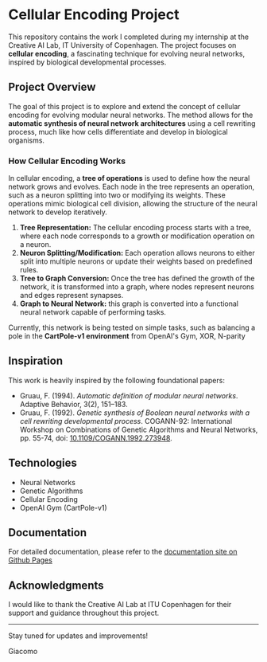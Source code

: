 # Cellular Encoding Project

This repository contains the work I completed during my internship at the Creative AI Lab, IT University of Copenhagen. The project focuses on **cellular encoding**, a fascinating technique for evolving neural networks, inspired by biological developmental processes.

## Project Overview

The goal of this project is to explore and extend the concept of cellular encoding for evolving modular neural networks. The method allows for the **automatic synthesis of neural network architectures** using a cell rewriting process, much like how cells differentiate and develop in biological organisms.

### How Cellular Encoding Works

In cellular encoding, a **tree of operations** is used to define how the neural network grows and evolves. Each node in the tree represents an operation, such as a neuron splitting into two or modifying its weights. These operations mimic biological cell division, allowing the structure of the neural network to develop iteratively.

1. **Tree Representation:** The cellular encoding process starts with a tree, where each node corresponds to a growth or modification operation on a neuron.
2. **Neuron Splitting/Modification:** Each operation allows neurons to either split into multiple neurons or update their weights based on predefined rules.
3. **Tree to Graph Conversion:** Once the tree has defined the growth of the network, it is transformed into a graph, where nodes represent neurons and edges represent synapses.
4. **Graph to Neural Network:** this graph is converted into a functional neural network capable of performing tasks.

Currently, this network is being tested on simple tasks, such as balancing a pole in the **CartPole-v1 environment** from OpenAI's Gym, XOR, N-parity

## Inspiration

This work is heavily inspired by the following foundational papers:

- Gruau, F. (1994). *Automatic definition of modular neural networks*. Adaptive Behavior, 3(2), 151–183.
- Gruau, F. (1992). *Genetic synthesis of Boolean neural networks with a cell rewriting developmental process*. COGANN-92: International Workshop on Combinations of Genetic Algorithms and Neural Networks, pp. 55-74, doi: [10.1109/COGANN.1992.273948](https://doi.org/10.1109/COGANN.1992.273948).

## Technologies

- Neural Networks
- Genetic Algorithms
- Cellular Encoding
- OpenAI Gym (CartPole-v1)

## Documentation

For detailed documentation, please refer to the [documentation site on Github Pages](https://giecv.github.io/CellularEncoding/)

## Acknowledgments

I would like to thank the Creative AI Lab at ITU Copenhagen for their support and guidance throughout this project.

---

Stay tuned for updates and improvements!

Giacomo
